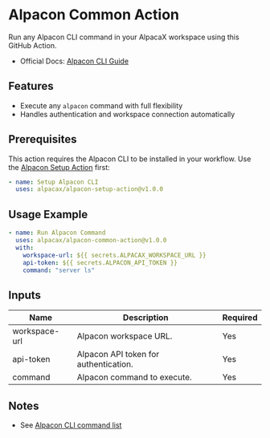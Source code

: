 
# Alpacon Common Action

Run any Alpacon CLI command in your AlpacaX workspace using this GitHub Action.

- Official Docs: [Alpacon CLI Guide](https://docs.alpacax.com/alpacon/cli)

## Features

- Execute any `alpacon` command with full flexibility
- Handles authentication and workspace connection automatically

## Prerequisites

This action requires the Alpacon CLI to be installed in your workflow. Use the [Alpacon Setup Action](https://github.com/marketplace/actions/alpacon-setup-action) first:

```yaml
- name: Setup Alpacon CLI
  uses: alpacax/alpacon-setup-action@v1.0.0
```

## Usage Example

```yaml
- name: Run Alpacon Command
  uses: alpacax/alpacon-common-action@v1.0.0
  with:
    workspace-url: ${{ secrets.ALPACAX_WORKSPACE_URL }}
    api-token: ${{ secrets.ALPACON_API_TOKEN }}
    command: "server ls"
```

## Inputs

| Name           | Description                                 | Required |
|----------------|---------------------------------------------|----------|
| workspace-url  | Alpacon workspace URL.                      | Yes      |
| api-token      | Alpacon API token for authentication.       | Yes      |
| command        | Alpacon command to execute.                 | Yes      |

## Notes

- See [Alpacon CLI command list](https://docs.alpacax.com/alpacon/cli)
